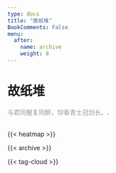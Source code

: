 ```yaml
---
type: docs
title: "故纸堆"
BookComments: False
menu:
  after:
    name: archive
    weight: 8
---
```

# 故纸堆

<span style="color: #9a9a9a">与君同醒复同醉，仰看青士冠剑长。</span>.
<br>
<br>

{{< heatmap >}}


{{< archive >}} 

{{< tag-cloud >}} 

